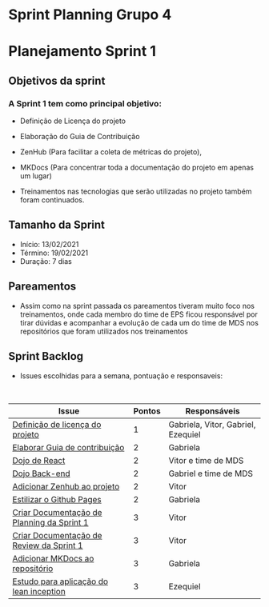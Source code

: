 # Sprint Planning Grupo 4

# Planejamento Sprint 1

## Objetivos da sprint

### A Sprint 1 tem como principal objetivo: 

- Definição de Licença do projeto

- Elaboração do Guia de Contribuição

- ZenHub (Para facilitar a coleta de métricas do projeto),

- MKDocs (Para concentrar toda a documentação do projeto em apenas um lugar) 

- Treinamentos nas tecnologias que serão utilizadas no projeto também foram continuados.

## Tamanho da Sprint

- Início: 13/02/2021
- Término: 19/02/2021
- Duração: 7 dias

## Pareamentos

- Assim como na sprint passada os pareamentos tiveram muito foco nos treinamentos, onde cada membro do time de EPS ficou responsável por tirar dúvidas e acompanhar a evolução de cada um do time de MDS nos repositórios que foram utilizados nos treinamentos

## Sprint Backlog

- Issues escolhidas para a semana, pontuação e responsaveis:

<br>

|Issue|Pontos|Responsáveis|
|--|--|--|
|[Definição de licença do projeto](https://github.com/fga-eps-mds/2020-2-G4/issues/3)|1|Gabriela, Vitor, Gabriel, Ezequiel|
|[Elaborar Guia de contribuição](https://github.com/fga-eps-mds/2020-2-G4/issues/7)|2|Gabriela|
|[Dojo de React](https://github.com/fga-eps-mds/2020-2-G4/issues/8)|2|Vitor e time de MDS|
|[Dojo Back-end](https://github.com/fga-eps-mds/2020-2-G4/issues/11)|2|Gabriel e time de MDS|
|[Adicionar Zenhub ao projeto](https://github.com/fga-eps-mds/2020-2-G4/issues/9)|2|Vitor|
|[Estilizar o Github Pages](https://github.com/fga-eps-mds/2020-2-G4/issues/22)|2|Gabriela|
|[Criar Documentação de Planning da Sprint 1](https://github.com/fga-eps-mds/2020-2-G4/issues/19)|3|Vitor|
|[Criar Documentação de Review da Sprint 1](https://github.com/fga-eps-mds/2020-2-G4/issues/15)|3|Vitor|
|[Adicionar MKDocs ao repositório](https://github.com/fga-eps-mds/2020-2-G4/issues/10)|3|Gabriela|
|[Estudo para aplicação do lean inception](https://github.com/fga-eps-mds/2020-2-G4/issues/13)|3|Ezequiel|


